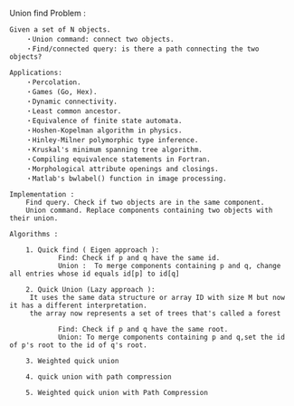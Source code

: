 Union find Problem :

    Given a set of N objects.
        ・Union command: connect two objects.
        ・Find/connected query: is there a path connecting the two objects?

    Applications:
        ・Percolation.
        ・Games (Go, Hex).
        ・Dynamic connectivity.
        ・Least common ancestor.
        ・Equivalence of finite state automata.
        ・Hoshen-Kopelman algorithm in physics.
        ・Hinley-Milner polymorphic type inference.
        ・Kruskal's minimum spanning tree algorithm.
        ・Compiling equivalence statements in Fortran.
        ・Morphological attribute openings and closings.
        ・Matlab's bwlabel() function in image processing.

    Implementation :
        Find query. Check if two objects are in the same component.
        Union command. Replace components containing two objects with their union.

    Algorithms :

        1. Quick find ( Eigen approach ):
                Find: Check if p and q have the same id.
                Union :  To merge components containing p and q, change all entries whose id equals id[p] to id[q]

        2. Quick Union (Lazy approach ):
         It uses the same data structure or array ID with size M but now it has a different interpretation.
         the array now represents a set of trees that's called a forest

                Find: Check if p and q have the same root.
                Union: To merge components containing p and q,set the id of p's root to the id of q's root.

        3. Weighted quick union

        4. quick union with path compression

        5. Weighted quick union with Path Compression

